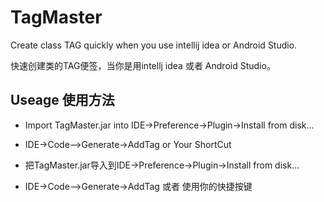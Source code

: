 # TagMaster
Create class TAG quickly when you use intellij idea or Android Studio.

快速创建类的TAG便签，当你是用intellj idea 或者 Android Studio。

## Useage 使用方法
* Import TagMaster.jar into IDE->Preference->Plugin->Install from disk...
* IDE->Code—>Generate->AddTag or Your ShortCut

* 把TagMaster.jar导入到IDE->Preference->Plugin->Install from disk...
* IDE->Code—>Generate->AddTag 或者 使用你的快捷按键
